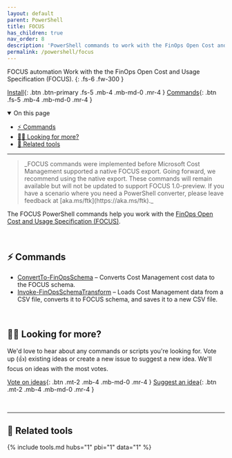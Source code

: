 ```yaml
---
layout: default
parent: PowerShell
title: FOCUS
has_children: true
nav_order: 8
description: 'PowerShell commands to work with the FinOps Open Cost and Usage Specification.'
permalink: /powershell/focus
---
```


<span class="fs-9 d-block mb-4">FOCUS automation</span>
Work with the the FinOps Open Cost and Usage Specification (FOCUS).
{: .fs-6 .fw-300 }

[Install](../README.md#️-install-the-module){: .btn .btn-primary .fs-5 .mb-4 .mb-md-0 .mr-4 }
[Commands](#-commands){: .btn .fs-5 .mb-4 .mb-md-0 .mr-4 }

<details open markdown="1">
   <summary class="fs-2 text-uppercase">On this page</summary>

- [⚡ Commands](#-commands)
- [🙋‍♀️ Looking for more?](#️-looking-for-more)
- [🧰 Related tools](#-related-tools)

</details>

---

<blockquote class="warning" markdown="1">
  _FOCUS commands were implemented before Microsoft Cost Management supported a native FOCUS export. Going forward, we recommend using the native export. These commands will remain available but will not be updated to support FOCUS 1.0-preview. If you have a scenario where you need a PowerShell converter, please leave feedback at [aka.ms/ftk](https://aka.ms/ftk)._
</blockquote>

The FOCUS PowerShell commands help you work with the [FinOps Open Cost and Usage Specification (FOCUS)](../../_docs/focus/README.md).

<br>

## ⚡ Commands

- [ConvertTo-FinOpsSchema](ConvertTo-FinOpsSchema.md) – Converts Cost Management cost data to the FOCUS schema.
- [Invoke-FinOpsSchemaTransform](Invoke-FinOpsSchemaTransform.md) – Loads Cost Management data from a CSV file, converts it to FOCUS schema, and saves it to a new CSV file.

<br>

## 🙋‍♀️ Looking for more?

We'd love to hear about any commands or scripts you're looking for. Vote up (👍) existing ideas or create a new issue to suggest a new idea. We'll focus on ideas with the most votes.

[Vote on ideas](https://github.com/microsoft/finops-toolkit/issues?q=is%3Aissue+is%3Aopen+label%3A%22Area%3A+PowerShell%22+sort%3Areactions-%2B1-desc){: .btn .mt-2 .mb-4 .mb-md-0 .mr-4 }
[Suggest an idea](https://github.com/microsoft/finops-toolkit/issues/new/choose){: .btn .mt-2 .mb-4 .mb-md-0 .mr-4 }

<br>

---

## 🧰 Related tools

{% include tools.md hubs="1" pbi="1" data="1" %}

<br>
